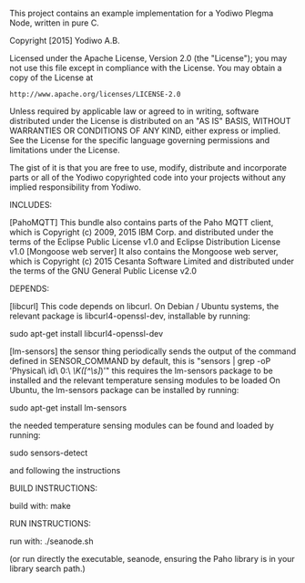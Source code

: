 This project contains an example implementation for a Yodiwo Plegma Node, written in pure C.

Copyright [2015] Yodiwo A.B.

Licensed under the Apache License, Version 2.0 (the "License");
you may not use this file except in compliance with the License.
You may obtain a copy of the License at

    http://www.apache.org/licenses/LICENSE-2.0

Unless required by applicable law or agreed to in writing, software
distributed under the License is distributed on an "AS IS" BASIS,
WITHOUT WARRANTIES OR CONDITIONS OF ANY KIND, either express or implied.
See the License for the specific language governing permissions and
limitations under the License.

The gist of it is that you are free to use, modify, distribute and incorporate parts or all of the Yodiwo copyrighted code into your projects without any implied responsibility from Yodiwo.

INCLUDES:

[PahoMQTT]
This bundle also contains parts of the Paho MQTT client, which is Copyright (c) 2009, 2015 IBM Corp.
and distributed under the terms of the Eclipse Public License v1.0 and Eclipse Distribution License v1.0
[Mongoose web server]
It also contains the Mongoose web server, which is Copyright (c) 2015 Cesanta Software Limited
and distributed under the terms of the GNU General Public License v2.0


DEPENDS:

[libcurl]
This code depends on libcurl. On Debian / Ubuntu systems, the relevant package is libcurl4-openssl-dev, installable by running: 

sudo apt-get install libcurl4-openssl-dev


[lm-sensors]
the sensor thing periodically sends the output of the command defined in SENSOR_COMMAND
by default, this is "sensors | grep -oP 'Physical\\ id\\ 0:\\ *\\K([^\\s]*)'"
this requires the lm-sensors package to be installed and the relevant temperature sensing modules to be loaded
On Ubuntu, the lm-sensors package can be installed by running:

sudo apt-get install lm-sensors

the needed temperature sensing modules can be found and loaded by running:

sudo sensors-detect

and following the instructions
 

BUILD INSTRUCTIONS:

build with:
make


RUN INSTRUCTIONS:

run with:
./seanode.sh

(or run directly the executable, seanode, ensuring the Paho library is in your library search path.)
